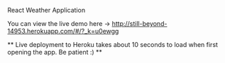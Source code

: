 React Weather Application 

You can view the live demo here -> http://still-beyond-14953.herokuapp.com/#/?_k=u0ewgg

** Live deployment to Heroku takes about 10 seconds to load when first opening the app. Be patient :) **
